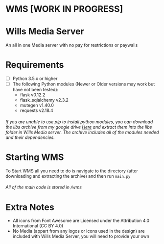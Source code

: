 # WMS [WORK IN PROGRESS]

Wills Media Server
==================
An all in one Media server with no pay for restrictions or paywalls

Requirements
============
- [ ] Python 3.5.x or higher
- [ ] The following Python modules (Newer or Older versions may work but have not been tested):
    - flask v0.12.2
    - flask_sqlalchemy v2.3.2
    - mutegen v1.40.0
    - requests v2.18.4

###### If you are unable to use pip to install python modules, you can download the libs archive from my google drive [Here](https://drive.google.com/file/d/1DSHNxtvYx_kye5pGO_l88lrjJRICiUOc/view) and extract them into the libs folder in Wills Media server. The archive includes all of the modules needed and their dependencies.

Starting WMS
============
To Start WMS all you need to do is navigate to the directory (after downloading and extracting the archive) and then run `main.py`

###### All of the main code is stored in /wms

Extra Notes
===========
- All icons from Font Awesome are Licensed under the Attribution 4.0 International (CC BY 4.0)
- No Media (appart from any logos or icons used in the design) are included with Wills Media Server, you will need to provide your own
